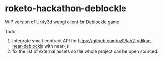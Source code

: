 # roketo-hackathon-deblockle

WIP version of Unity3d webgl client for Deblockle game.

Todo: 
1. integrate smart contract API for https://github.com/uz0/lab2-vdikan-near-deblockle with near-js
2. fix the list of external assets so the whole project can be open sourced.
